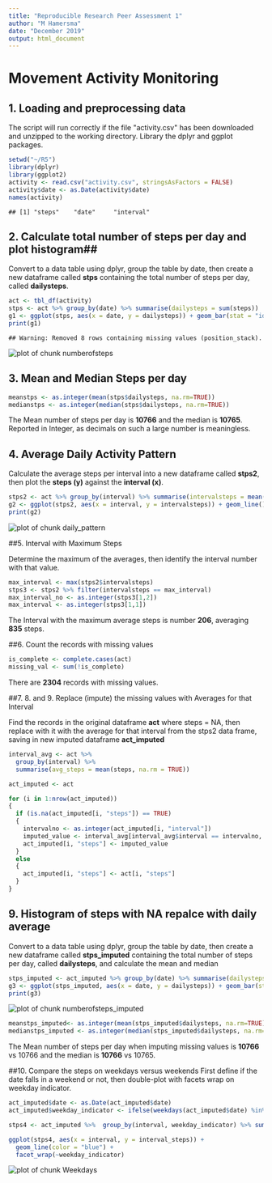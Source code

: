 ```yaml
---
title: "Reproducible Research Peer Assessment 1"
author: "M Hamersma"
date: "December 2019"
output: html_document
---
```

  
    

Movement Activity Monitoring
============================

## 1. Loading and preprocessing data ##
The script will run correctly if the file "activity.csv" has been downloaded and unzipped to the working directory.
Library the dplyr and ggplot packages.


```r
setwd("~/R5")
library(dplyr)
library(ggplot2)
activity <- read.csv("activity.csv", stringsAsFactors = FALSE)
activity$date <- as.Date(activity$date)
names(activity)
```

```
## [1] "steps"    "date"     "interval"
```

## 2. Calculate total number of steps per day and plot histogram##
Convert to a data table using dplyr, group the table by date, then create a new dataframe called **stps** containing the total number of steps per day, called **dailysteps**.


```r
act <- tbl_df(activity)
stps <- act %>% group_by(date) %>% summarise(dailysteps = sum(steps))
g1 <- ggplot(stps, aes(x = date, y = dailysteps)) + geom_bar(stat = "identity") + ggtitle("Steps per day")
print(g1)
```

```
## Warning: Removed 8 rows containing missing values (position_stack).
```

![plot of chunk numberofsteps](figure/numberofsteps-1.png)

## 3. Mean and Median Steps per day

```r
meanstps <- as.integer(mean(stps$dailysteps, na.rm=TRUE))
medianstps <- as.integer(median(stps$dailysteps, na.rm=TRUE))
```

The Mean number of steps per day is **10766** and the median is **10765**. Reported in Integer, as decimals on such a large number is meaningless.

## 4. Average Daily Activity Pattern

Calculate the average steps per interval into a new dataframe called **stps2**, then plot the **steps (y)** against the **interval (x)**.


```r
stps2 <- act %>% group_by(interval) %>% summarise(intervalsteps = mean(steps, na.rm=TRUE))
g2 <- ggplot(stps2, aes(x = interval, y = intervalsteps)) + geom_line() + ggtitle("Average Steps per Interval")
print(g2)
```

![plot of chunk daily_pattern](figure/daily_pattern-1.png)

##5. Interval with Maximum Steps

Determine the maximum of the averages, then identify the interval number with that value.


```r
max_interval <- max(stps2$intervalsteps)
stps3 <- stps2 %>% filter(intervalsteps == max_interval)
max_interval_no <- as.integer(stps3[1,2])
max_interval <- as.integer(stps3[1,1])
```
The Interval with the maximum average steps is number **206**, averaging **835** steps.

##6. Count the records with missing values

```r
is_complete <- complete.cases(act)
missing_val <- sum(!is_complete)
```
There are **2304** records with missing values.

##7. 8. and 9. Replace (impute) the missing values with Averages for that Interval

Find the records in the original dataframe **act** where steps = NA, then replace with it with the average for that interval from the stps2 data frame, saving in new imputed dataframe **act_imputed**

```r
interval_avg <- act %>%
  group_by(interval) %>%
  summarise(avg_steps = mean(steps, na.rm = TRUE))

act_imputed <- act

for (i in 1:nrow(act_imputed)) 
{
  if (is.na(act_imputed[i, "steps"]) == TRUE) 
  {
    intervalno <- as.integer(act_imputed[i, "interval"])
    imputed_value <- interval_avg[interval_avg$interval == intervalno, "avg_steps"]
    act_imputed[i, "steps"] <- imputed_value
  } 
  else 
  {
    act_imputed[i, "steps"] <- act[i, "steps"]
  }
}
```
## 9. Histogram of steps with NA repalce with daily average
Convert to a data table using dplyr, group the table by date, then create a new dataframe called **stps_imputed** containing the total number of steps per day, called **dailysteps**, and calculate the mean and median


```r
stps_imputed <- act_imputed %>% group_by(date) %>% summarise(dailysteps = sum(steps))
g3 <- ggplot(stps_imputed, aes(x = date, y = dailysteps)) + geom_bar(stat = "identity") + ggtitle("Steps per day missing  values imputed from daily average")
print(g3)
```

![plot of chunk numberofsteps_imputed](figure/numberofsteps_imputed-1.png)

```r
meanstps_imputed<- as.integer(mean(stps_imputed$dailysteps, na.rm=TRUE))
medianstps_imputed <- as.integer(median(stps_imputed$dailysteps, na.rm=TRUE))
```
The Mean number of steps per day when imputing missing values is **10766** vs 10766 and the median is **10766** vs 10765.

##10. Compare the steps on weekdays versus weekends
First define if the date falls in a weekend or not, then double-plot with facets wrap on weekday indicator.

```r
act_imputed$date <- as.Date(act_imputed$date)
act_imputed$weekday_indicator <- ifelse(weekdays(act_imputed$date) %in% c("Saturday", "Sunday"), "Weekend", "Weekday")

stps4 <- act_imputed %>%  group_by(interval, weekday_indicator) %>% summarise(interval_steps = mean(steps, na.rm = TRUE))

ggplot(stps4, aes(x = interval, y = interval_steps)) +
  geom_line(color = "blue") +
  facet_wrap(~weekday_indicator)
```

![plot of chunk Weekdays](figure/Weekdays-1.png)
